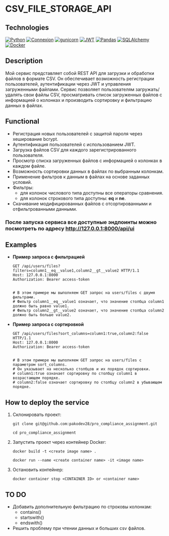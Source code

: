 # CSV_FILE_STORAGE_API

## Technologies
[![Python](https://img.shields.io/badge/-Python-464646?style=flat&logo=Python&logoColor=ffffff&color=043A6B)](https://www.python.org/)
[![Connexion](https://img.shields.io/badge/-Connexion-464646?style=flat&color=043A6B)](https://connexion.readthedocs.io/en/stable)
[![gunicorn](https://img.shields.io/badge/-gunicorn-464646?style=flat&logo=gunicorn&logoColor=ffffff&color=043A6B)](https://gunicorn.org/)
[![JWT](https://img.shields.io/badge/-JWT-464646?style=flat&color=043A6B)](https://jwt.io/)
[![Pandas](https://img.shields.io/badge/-Pandas-464646?style=flat&logo=Pandas&logoColor=ffffff&color=043A6B)](https://pandas.pydata.org/)
[![SQLAlchemy](https://img.shields.io/badge/-SQLAlchemy-464646?style=flat&color=043A6B)](https://www.sqlalchemy.org/)
[![Docker](https://img.shields.io/badge/-Docker-464646?style=flat&logo=Docker&logoColor=ffffff&color=043A6B)](https://www.docker.com/)


## Description
Мой сервис представляет собой REST API для загрузки и обработки файлов в формате CSV. Он обеспечивает возможность регистрации пользователей, аутентификации через JWT и управления загруженными файлами. Сервис позволяет пользователям загружать/удалять свои файлы CSV, просматривать список загруженных файлов с информацией о колонках и производить сортировку и фильтрацию данных в файлах.


## Functional
- Регистрация новых пользователей с защитой пароля через хеширование bcrypt.
- Аутентификация пользователей с использованием JWT.
- Загрузка файлов CSV для каждого зарегистрированного пользователя.
- Просмотр списка загруженных файлов с информацией о колонках в каждом файле.
- Возможность сортировки данных в файлах по выбранным колонкам.
- Применение фильтров к данным в файлах на основе заданных условий.
- Фильтры:
  - для колонок числового типа доступны все операторы сравнения.
  - для колонок строкового типа доступны: __eq__ и __ne__.
- Скачивание модифицированных файлов с отсортированными и отфильтрованными данными.

### **После запуска сервиса все доступные эндпоинты можно посмотреть по адресу http://127.0.0.1:8000/api/ui**

## Examples
- **Пример запроса с фильтрацией**
  ```
  GET /api/users/files?filters=column1__eq__value1,column2__gt__value2 HTTP/1.1
  Host: 127.0.0.1:8000
  Authorization: Bearer access-token

  
  # В этом примере мы выполняем GET запрос на users/files с двумя фильтрами.
  # Фильтр column1__eq__value1 означает, что значение столбца column1 должно быть равно value1.
  # Фильтр column2__gt__value2 означает, что значение столбца column2 должно быть больше value2.
  ```
 
- **Пример запроса с сортировкой**
  ```
  GET /api/users/files?sort_columns=column1:true,column2:false HTTP/1.1
  Host: 127.0.0.1:8000
  Authorization: Bearer access-token


  # В этом примере мы выполняем GET запрос на users/files с параметром sort_columns.
  # Он указывает на несколько столбцов и их порядок сортировки.
  # column1:true означает сортировку по столбцу column1 в возрастающем порядке.
  # column2:false означает сортировку по столбцу column2 в убывающем порядке.
  ```

## How to deploy the service
1. Склонировать проект:
    ```
    git clone git@github.com:pakodev28/pro_compliance_assignment.git
    ```
    ```
    cd pro_compliance_assignment
    ```
2. Запустить проект через контейнер Docker:
    ```
    docker build -t <create image name> .
    ```
    ```
    docker run --name <create container name> -it <image name>
    ```
3. Остановить контейнер:
    ```
    docker container stop <CONTAINER ID> or <container name>
    ```  

## TO DO
- Добавить дополнительную фильтрацию по строковы колонкам:
  - contains()
  - startswith()
  - endswith()
- Решить проблему при чтении данных и больших csv файлов.
